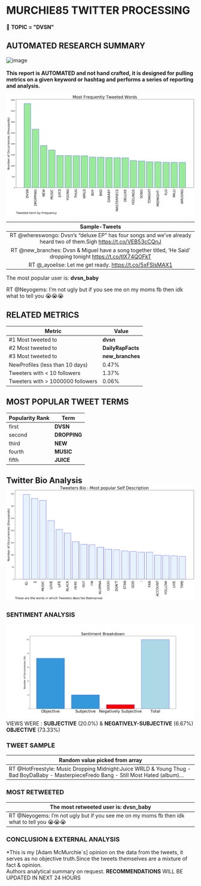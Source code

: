 # MURCHIE85 TWITTER PROCESSING 
&#x1F34E; **TOPIC = "DVSN"**

## AUTOMATED RESEARCH SUMMARY

![image](https://marketingplatform.google.com/about/static/images/gmp/analytics-smb-benefit.jpg)
<br></br>
<b> This report is AUTOMATED and not hand crafted, it is designed for pulling metrics on a given keyword or hashtag and performs a series of reporting and analysis.</b>



![image](TWEETS.png)



|                **Sample-Tweets**        |
| :-------------: |
| RT @whereswongo: Dvsn’s “deluxe EP” has four songs and we’ve already heard two of them.Sigh https://t.co/VEB53cCQnJ |
| RT @new_branches: Dvsn &amp; Miguel have a song together titled, ‘He Said’ dropping tonight https://t.co/tlX74QOFkT |
| RT @_ayoelise: Let me get ready. https://t.co/5xFSlsMAX1 |

The most popular user is: **dvsn_baby**
<div class="alert alert-block alert-danger"> RT @Neyogems: I’m not ugly but if you see me on my moms fb then idk what to tell you 😭😭😭</div>

## RELATED METRICS<br>
| Metric | Value |
| ------------- | ------------- |
| #1 Most tweeted to  | **dvsn** |
| #2 Most tweeted to  | **DailyRapFacts** |
| #3 Most tweeted to  | **new_branches** |
| NewProfiles (less than 10 days) | 0.47%  |
| Tweeters with < 10 followers  | 1.37%|
| Tweeters with > 1000000 followers  | 0.06%  |



## MOST POPULAR TWEET TERMS 


| Popularity Rank  | Term |
| ------------- | ------------- |
| first  | **DVSN**  |
| second  | **DROPPING**  |
| third  | **NEW** |
| fourth  | **MUSIC**  |
| fifth  | **JUICE**  |


## Twitter Bio Analysis![image](BIO.png)
### SENTIMENT ANALYSIS
![image](sentiment.png)
VIEWS WERE : **SUBJECTIVE**  (20.0%) & **NEGATIVELY-SUBJECTIVE** (6.67%) **OBJECTIVE** (73.33%)

### TWEET SAMPLE 
| Random value picked from array |
| ------------- |
|RT @HotFreestyle: Music Dropping Midnight:Juice WRLD &amp; Young Thug - Bad BoyDaBaby - MasterpieceFredo Bang - Still Most Hated (album)… |

### MOST RETWEETED 

| The most retweeted user is: **dvsn_baby**  |
| ------------- |
| RT @Neyogems: I’m not ugly but if you see me on my moms fb then idk what to tell you 😭😭😭 |

### CONCLUSION & EXTERNAL ANALYSIS

*This is my [Adam McMurchie`s] opinion on the data from the tweets, it serves as no objective truth.Since the tweets themselves are a mixture of fact & opinion.<br>
Authors analytical summary on request.
**RECOMMENDATIONS** WILL BE UPDATED IN NEXT  24 HOURS <br>